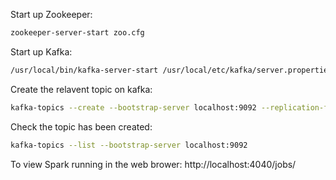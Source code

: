 Start up Zookeeper:
```bash
zookeeper-server-start zoo.cfg
```

Start up Kafka:
```bash
/usr/local/bin/kafka-server-start /usr/local/etc/kafka/server.properties
```

Create the relavent topic on kafka:
```bash
kafka-topics --create --bootstrap-server localhost:9092 --replication-factor 1 --partitions 1 --topic replay
```

Check the topic has been created:
```bash
kafka-topics --list --bootstrap-server localhost:9092
```

To view Spark running in the web brower:
http://localhost:4040/jobs/
